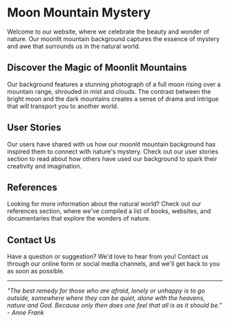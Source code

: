 <!--font:Poppins-->

# Moon Mountain Mystery

Welcome to our website, where we celebrate the beauty and wonder of nature. Our moonlit mountain background captures the essence of mystery and awe that surrounds us in the natural world.

## Discover the Magic of Moonlit Mountains

Our background features a stunning photograph of a full moon rising over a mountain range, shrouded in mist and clouds. The contrast between the bright moon and the dark mountains creates a sense of drama and intrigue that will transport you to another world.

## User Stories

Our users have shared with us how our moonlit mountain background has inspired them to connect with nature's mystery. Check out our user stories section to read about how others have used our background to spark their creativity and imagination.

## References

Looking for more information about the natural world? Check out our references section, where we've compiled a list of books, websites, and documentaries that explore the wonders of nature.

## Contact Us

Have a question or suggestion? We'd love to hear from you! Contact us through our online form or social media channels, and we'll get back to you as soon as possible.

---

_"The best remedy for those who are afraid, lonely or unhappy is to go outside, somewhere where they can be quiet, alone with the heavens, nature and God. Because only then does one feel that all is as it should be." - Anne Frank_

<!--

Write me content for website with wallpaper which alt text is:

"A photograph of a full moon rising over a mountain range, with mist and clouds adding to the sense of mystery."

The name/title of the page should not be 1:1 copy of the alt text but rather a real content of the website which is using this wallpaper.

- Use markdown format 
- Start with heading
- Heading should be short and concise
- The content should look like a real website 
- The website should not be about the wallpaper, wallpaper is just a related background
- Heading should be contain work "wallpaper" or "background"
- Include real sections like references, contact, user stories, etc. use things relevant to the page purpose.
- Feel free to use structure like headings, bullets, numbering, blockquotes, paragraphs, horizontal lines, etc.
- You can use formatting like bold or _italic_
- You can include UTF-8 emojis
- Links should be only #hash anchors (and you can refer to the document itself)
- Do not include images


---


# Explore the Mysteries of Nature with our Moonlit Mountain Background

Welcome to our website, where we celebrate the beauty and wonder of nature. Our moonlit mountain background captures the essence of mystery and awe that surrounds us in the natural world.

## Discover the Magic of Moonlit Mountains

Our wallpaper features a stunning photograph of a full moon rising over a mountain range, shrouded in mist and clouds. The contrast between the bright moon and the dark mountains creates a sense of drama and intrigue that will transport you to another world.

Whether you use this background on your desktop, phone, or tablet, it will inspire you to explore the mysteries of nature and embrace the unknown.

## Get Inspired by User Stories

We love hearing from our users about how our backgrounds have inspired them. Check out our user stories section to read about how others have used our moonlit mountain background to spark their creativity and imagination.

## References

Looking for more information about the natural world? Check out our references section, where we've compiled a list of books, websites, and documentaries that explore the wonders of nature.

## Contact Us

Have a question or suggestion? We'd love to hear from you! Contact us through our online form or social media channels, and we'll get back to you as soon as possible.

---

_"The clearest way into the Universe is through a forest wilderness." - John Muir_


---


Heading is too long, rewrite whole content.


---


# Moonlit Mountain Background: Embrace the Mystery of Nature

Welcome to our website, where we celebrate the beauty and wonder of nature. Our moonlit mountain background captures the essence of mystery and awe that surrounds us in the natural world.

## Discover the Magic of Moonlit Mountains

Our wallpaper features a stunning photograph of a full moon rising over a mountain range, shrouded in mist and clouds. The contrast between the bright moon and the dark mountains creates a sense of drama and intrigue that will transport you to another world.

## User Stories

Our users have shared with us how our moonlit mountain background has inspired them. Check out our user stories section to read about how others have used our wallpaper to spark their creativity and imagination.

## References

Looking for more information about the natural world? Check out our references section, where we've compiled a list of books, websites, and documentaries that explore the wonders of nature.

## Contact Us

Have a question or suggestion? We'd love to hear from you! Contact us through our online form or social media channels, and we'll get back to you as soon as possible.

---

_"The clearest way into the Universe is through a forest wilderness." - John Muir_


---


Heading is too long, rewrite whole content.


---


# Moonlit Mountain Wallpaper: Connect with Nature's Mystery

Welcome to our website, where we celebrate the beauty and wonder of nature. Our moonlit mountain wallpaper captures the essence of mystery and awe that surrounds us in the natural world.

## Discover the Magic of Moonlit Mountains

Our wallpaper features a stunning photograph of a full moon rising over a mountain range, shrouded in mist and clouds. The contrast between the bright moon and the dark mountains creates a sense of drama and intrigue that will transport you to another world.

## User Stories

Our users have shared with us how our moonlit mountain wallpaper has inspired them. Check out our user stories section to read about how others have used our wallpaper to spark their creativity and imagination.

## References

Looking for more information about the natural world? Check out our references section, where we've compiled a list of books, websites, and documentaries that explore the wonders of nature.

## Contact Us

Have a question or suggestion? We'd love to hear from you! Contact us through our online form or social media channels, and we'll get back to you as soon as possible.

---

_"The earth has music for those who listen." - William Shakespeare_


---


Heading should not include word "wallpaper". The website should not be about the wallpaper itself, wallpaper is just a related background, rewrite whole content.


---


# Connect with Nature's Mystery: Moonlit Mountain Background

Welcome to our website, where we celebrate the beauty and wonder of nature. Our moonlit mountain background captures the essence of mystery and awe that surrounds us in the natural world.

## Discover the Magic of Moonlit Mountains

Our background features a stunning photograph of a full moon rising over a mountain range, shrouded in mist and clouds. The contrast between the bright moon and the dark mountains creates a sense of drama and intrigue that will transport you to another world.

## User Stories

Our users have shared with us how our moonlit mountain background has inspired them to connect with nature's mystery. Check out our user stories section to read about how others have used our background to spark their creativity and imagination.

## References

Looking for more information about the natural world? Check out our references section, where we've compiled a list of books, websites, and documentaries that explore the wonders of nature.

## Contact Us

Have a question or suggestion? We'd love to hear from you! Contact us through our online form or social media channels, and we'll get back to you as soon as possible.

---

_"The best remedy for those who are afraid, lonely or unhappy is to go outside, somewhere where they can be quiet, alone with the heavens, nature and God. Because only then does one feel that all is as it should be." - Anne Frank_


---


Write me a Google font which is best fitting for the website.

Pick from the list:
- Dancing Script
- Great Vibes
- Playfair Display
- Poppins
- IBM Plex Sans
- Orbitron
- Barlow Condensed
- Alegreya
- Open Sans
- Exo 2
- Lobster
- Futura
- Lato
- Inter
- Montserrat
- Raleway
- Roboto


Write just the font name nothing else.


---


Poppins

-->
